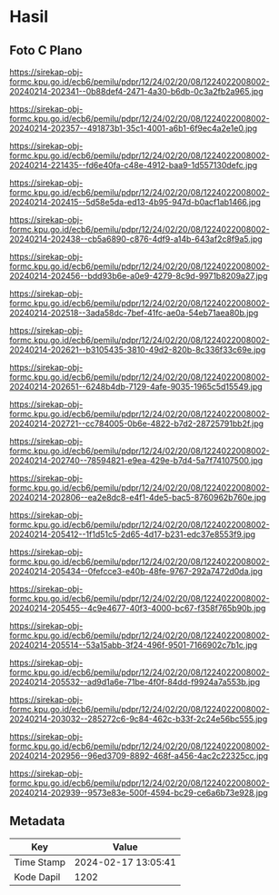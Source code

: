 # Hasil

## Foto C Plano

https://sirekap-obj-formc.kpu.go.id/ecb6/pemilu/pdpr/12/24/02/20/08/1224022008002-20240214-202341--0b88def4-2471-4a30-b6db-0c3a2fb2a965.jpg

https://sirekap-obj-formc.kpu.go.id/ecb6/pemilu/pdpr/12/24/02/20/08/1224022008002-20240214-202357--491873b1-35c1-4001-a6b1-6f9ec4a2e1e0.jpg

https://sirekap-obj-formc.kpu.go.id/ecb6/pemilu/pdpr/12/24/02/20/08/1224022008002-20240214-221435--fd6e40fa-c48e-4912-baa9-1d557130defc.jpg

https://sirekap-obj-formc.kpu.go.id/ecb6/pemilu/pdpr/12/24/02/20/08/1224022008002-20240214-202415--5d58e5da-ed13-4b95-947d-b0acf1ab1466.jpg

https://sirekap-obj-formc.kpu.go.id/ecb6/pemilu/pdpr/12/24/02/20/08/1224022008002-20240214-202438--cb5a6890-c876-4df9-a14b-643af2c8f9a5.jpg

https://sirekap-obj-formc.kpu.go.id/ecb6/pemilu/pdpr/12/24/02/20/08/1224022008002-20240214-202456--bdd93b6e-a0e9-4279-8c9d-9971b8209a27.jpg

https://sirekap-obj-formc.kpu.go.id/ecb6/pemilu/pdpr/12/24/02/20/08/1224022008002-20240214-202518--3ada58dc-7bef-41fc-ae0a-54eb71aea80b.jpg

https://sirekap-obj-formc.kpu.go.id/ecb6/pemilu/pdpr/12/24/02/20/08/1224022008002-20240214-202621--b3105435-3810-49d2-820b-8c336f33c69e.jpg

https://sirekap-obj-formc.kpu.go.id/ecb6/pemilu/pdpr/12/24/02/20/08/1224022008002-20240214-202651--6248b4db-7129-4afe-9035-1965c5d15549.jpg

https://sirekap-obj-formc.kpu.go.id/ecb6/pemilu/pdpr/12/24/02/20/08/1224022008002-20240214-202721--cc784005-0b6e-4822-b7d2-28725791bb2f.jpg

https://sirekap-obj-formc.kpu.go.id/ecb6/pemilu/pdpr/12/24/02/20/08/1224022008002-20240214-202740--78594821-e9ea-429e-b7d4-5a7f74107500.jpg

https://sirekap-obj-formc.kpu.go.id/ecb6/pemilu/pdpr/12/24/02/20/08/1224022008002-20240214-202806--ea2e8dc8-e4f1-4de5-bac5-8760962b760e.jpg

https://sirekap-obj-formc.kpu.go.id/ecb6/pemilu/pdpr/12/24/02/20/08/1224022008002-20240214-205412--1f1d51c5-2d65-4d17-b231-edc37e8553f9.jpg

https://sirekap-obj-formc.kpu.go.id/ecb6/pemilu/pdpr/12/24/02/20/08/1224022008002-20240214-205434--0fefcce3-e40b-48fe-9767-292a7472d0da.jpg

https://sirekap-obj-formc.kpu.go.id/ecb6/pemilu/pdpr/12/24/02/20/08/1224022008002-20240214-205455--4c9e4677-40f3-4000-bc67-f358f765b90b.jpg

https://sirekap-obj-formc.kpu.go.id/ecb6/pemilu/pdpr/12/24/02/20/08/1224022008002-20240214-205514--53a15abb-3f24-496f-9501-7166902c7b1c.jpg

https://sirekap-obj-formc.kpu.go.id/ecb6/pemilu/pdpr/12/24/02/20/08/1224022008002-20240214-205532--ad9d1a6e-71be-4f0f-84dd-f9924a7a553b.jpg

https://sirekap-obj-formc.kpu.go.id/ecb6/pemilu/pdpr/12/24/02/20/08/1224022008002-20240214-203032--285272c6-9c84-462c-b33f-2c24e56bc555.jpg

https://sirekap-obj-formc.kpu.go.id/ecb6/pemilu/pdpr/12/24/02/20/08/1224022008002-20240214-202956--96ed3709-8892-468f-a456-4ac2c22325cc.jpg

https://sirekap-obj-formc.kpu.go.id/ecb6/pemilu/pdpr/12/24/02/20/08/1224022008002-20240214-202939--9573e83e-500f-4594-bc29-ce6a6b73e928.jpg


## Metadata

| Key        | Value               |
| ---------- | ------------------- |
| Time Stamp | 2024-02-17 13:05:41 |
| Kode Dapil | 1202                |



